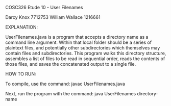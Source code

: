 COSC326 Etude 10 - User Filenames

Darcy Knox 7712753
William Wallace 1216661

EXPLANATION:

UserFilenames.java is a program that accepts a directory name as a command line argument. Within that local folder should be a series of plaintext files, and potentially other subdirectories which themselves may contain files and subdirectories. This program walks this directory structure, assembles a list of files to be read in sequential order, reads the contents of those files, and saves the concatenated output to a single file.

HOW TO RUN:

To compile, use the command:
javac UserFilenames.java

Next, run the program with the command:
java UserFilenames directory-name
